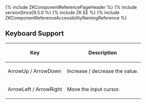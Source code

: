 {% include ZKComponentReferencePageHeader %} {% include
versionSince\|9.5.0 %} {% include ZK EE %} {% include
ZKComponentReferenceAccessibilityNamingReference %}

## Keyboard Support

<table>
<thead>
<tr class="header">
<th><center>
<p>Key</p>
</center></th>
<th><center>
<p>Description</p>
</center></th>
</tr>
</thead>
<tbody>
<tr class="odd">
<td><p>ArrowUp / ArrowDown</p></td>
<td><p>Increase / decrease the value.</p></td>
</tr>
<tr class="even">
<td><p>ArrowLeft / ArrowRight</p></td>
<td><p>Move the input cursor.</p></td>
</tr>
</tbody>
</table>
